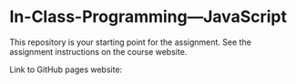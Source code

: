 # In-Class-Programming—JavaScript

This repository is your starting point for the assignment. See the assignment instructions on the course website.

Link to GitHub pages website: <insert your clickable hyperlink here>